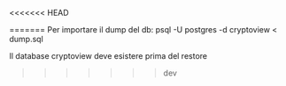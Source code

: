 <<<<<<< HEAD

=======
Per importare il dump del db:
    psql -U postgres -d cryptoview < dump.sql

Il database cryptoview deve esistere prima del restore
>>>>>>> dev
